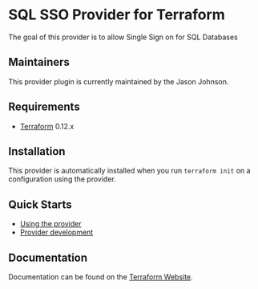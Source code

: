 SQL SSO Provider for Terraform
==================

The goal of this provider is to allow Single Sign on for SQL Databases

## Maintainers

This provider plugin is currently maintained by the Jason Johnson.

## Requirements

-	[Terraform](https://www.terraform.io/downloads.html) 0.12.x

## Installation

This provider is automatically installed when you run `terraform init` on a configuration using the provider.

## Quick Starts

- [Using the provider](https://registry.terraform.io/providers/jason-johnson/sqlsso/latest/docs)
- [Provider development](DEVELOPMENT.md)

## Documentation

Documentation can be found on the [Terraform Website](https://registry.terraform.io/providers/jason-johnson/sqlsso/latest/docs).